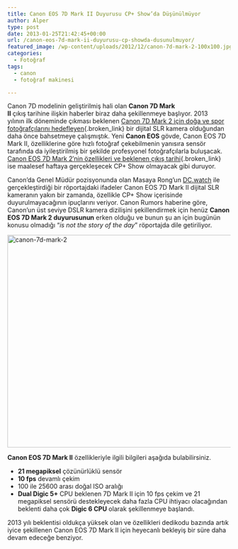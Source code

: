 ```yaml
---
title: Canon EOS 7D Mark II Duyurusu CP+ Show’da Düşünülmüyor
author: Alper
type: post
date: 2013-01-25T21:42:45+00:00
url: /canon-eos-7d-mark-ii-duyurusu-cp-showda-dusunulmuyor/
featured_image: /wp-content/uploads/2012/12/canon-7d-mark-2-100x100.jpg
categories:
  - Fotoğraf
tags:
  - canon
  - fotoğraf makinesi

---
```

Canon 7D modelinin geliştirilmiş hali olan **Canon 7D Mark II** çıkış tarihine ilişkin haberler biraz daha şekillenmeye başlıyor. 2013 yılının ilk döneminde çıkması beklenen [Canon 7D Mark 2 için doğa ve spor fotoğrafçılarını hedefleyen][1]{.broken_link} bir dijital SLR kamera olduğundan daha önce bahsetmeye çalışmıştık. Yeni **Canon EOS** gövde, Canon EOS 7D Mark II, özelliklerine göre hızlı fotoğraf çekebilmenin yanısıra sensör tarafında da iyileştirilmiş bir şekilde profesyonel fotoğrafçılarla buluşacak. [Canon EOS 7D Mark 2′nin özellikleri ve beklenen çıkış tarihi][2]{.broken_link} ise maalesef haftaya gerçekleşecek CP+ Show olmayacak gibi duruyor.

Canon&#8217;da Genel Müdür pozisyonunda olan Masaya Rong&#8217;un <a href="https://dc.watch.impress.co.jp/docs/news/interview/20130124_584693.html" target="_blank">DC.watch</a> ile gerçekleştirdiği bir röportajdaki ifadeler Canon EOS 7D Mark II dijital SLR kameranın yakın bir zamanda, özellikle CP+ Show içerisinde duyurulmayacağının ipuçlarını veriyor. Canon Rumors haberine göre, Canon&#8217;un üst seviye DSLR kamera dizilişini şekillendirmek için henüz **Canon EOS 7D Mark 2 duyurusunun** erken olduğu ve bunun şu an için bugünün konusu olmadığı &#8220;_is not the story of the day_&#8221; röportajda dile getiriliyor.

<img class="aligncenter size-full wp-image-9552" alt="canon-7d-mark-2" src="https://www.murekkep.org/wp-content/uploads/2012/12/canon-7d-mark-2.jpg" width="620" height="480" srcset="https://www.murekkep.org/wp-content/uploads/2012/12/canon-7d-mark-2.jpg 620w, https://www.murekkep.org/wp-content/uploads/2012/12/canon-7d-mark-2-400x309.jpg 400w, https://www.murekkep.org/wp-content/uploads/2012/12/canon-7d-mark-2-50x38.jpg 50w, https://www.murekkep.org/wp-content/uploads/2012/12/canon-7d-mark-2-125x96.jpg 125w, https://www.murekkep.org/wp-content/uploads/2012/12/canon-7d-mark-2-258x200.jpg 258w, https://www.murekkep.org/wp-content/uploads/2012/12/canon-7d-mark-2-393x305.jpg 393w" sizes="(max-width: 620px) 100vw, 620px" /> 

**Canon EOS 7D Mark II** özellikleriyle ilgili bilgileri aşağıda bulabilirsiniz.

  * **21 megapiksel** çözünürlüklü sensör
  * **10 fps** devamlı çekim
  * 100 ile 25600 arası doğal ISO aralığı
  * **Dual Digic 5+** CPU beklenen 7D Mark II için 10 fps çekim ve 21 megapiksel sensörü destekleyecek daha fazla CPU ihtiyacı olacağından beklenti daha çok **Digic 6 CPU** olarak şekillenmeye başlandı.

2013 yılı beklentisi oldukça yüksek olan ve özellikleri dedikodu bazında artık iyice şekillenen Canon EOS 7D Mark II için heyecanlı bekleyiş bir süre daha devam edeceğe benziyor.

 [1]: https://www.murekkep.org/canon-7d-mark-2-ozellikleri-doga-ve-spor-fotografcilarini-hedefliyor-9551 "Canon 7D Mark 2 Fotoğraf"
 [2]: https://www.murekkep.org/canon-eos-7d-mark-ii-beklenen-ozellikleri-ve-cikis-tarihi-10245 "canon eos 7d mark ii özellikleri"